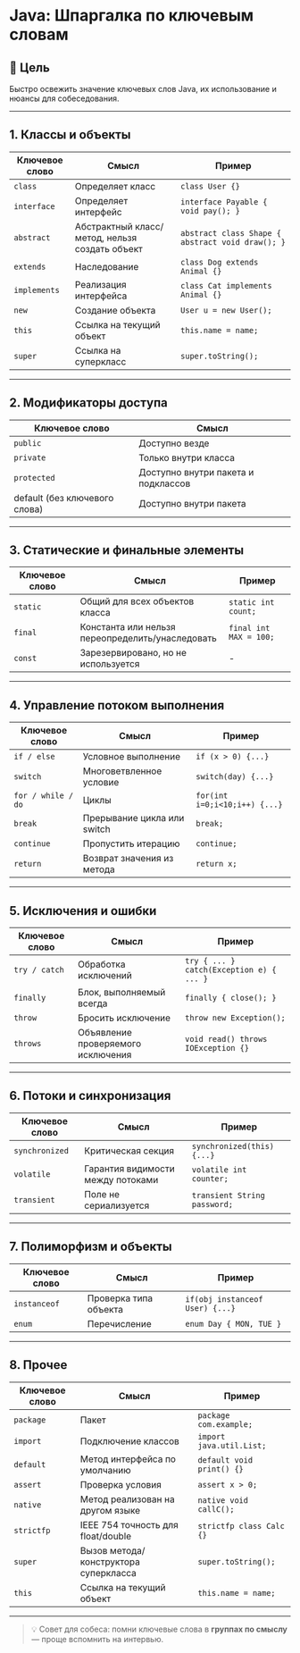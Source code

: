 
# Java: Шпаргалка по ключевым словам

## 🎯 Цель
Быстро освежить значение ключевых слов Java, их использование и нюансы для собеседования.

---

## 1. Классы и объекты

| Ключевое слово | Смысл | Пример |
|----------------|-------|--------|
| `class` | Определяет класс | `class User {}` |
| `interface` | Определяет интерфейс | `interface Payable { void pay(); }` |
| `abstract` | Абстрактный класс/метод, нельзя создать объект | `abstract class Shape { abstract void draw(); }` |
| `extends` | Наследование | `class Dog extends Animal {}` |
| `implements` | Реализация интерфейса | `class Cat implements Animal {}` |
| `new` | Создание объекта | `User u = new User();` |
| `this` | Ссылка на текущий объект | `this.name = name;` |
| `super` | Ссылка на суперкласс | `super.toString();` |

---

## 2. Модификаторы доступа

| Ключевое слово | Смысл |
|----------------|-------|
| `public` | Доступно везде |
| `private` | Только внутри класса |
| `protected` | Доступно внутри пакета и подклассов |
| default (без ключевого слова) | Доступно внутри пакета |

---

## 3. Статические и финальные элементы

| Ключевое слово | Смысл | Пример |
|----------------|-------|--------|
| `static` | Общий для всех объектов класса | `static int count;` |
| `final` | Константа или нельзя переопределить/унаследовать | `final int MAX = 100;` |
| `const` | Зарезервировано, но не используется | - |

---

## 4. Управление потоком выполнения

| Ключевое слово | Смысл | Пример |
|----------------|-------|--------|
| `if / else` | Условное выполнение | `if (x > 0) {...}` |
| `switch` | Многоветвленное условие | `switch(day) {...}` |
| `for / while / do` | Циклы | `for(int i=0;i<10;i++) {...}` |
| `break` | Прерывание цикла или switch | `break;` |
| `continue` | Пропустить итерацию | `continue;` |
| `return` | Возврат значения из метода | `return x;` |

---

## 5. Исключения и ошибки

| Ключевое слово | Смысл | Пример |
|----------------|-------|--------|
| `try / catch` | Обработка исключений | `try { ... } catch(Exception e) { ... }` |
| `finally` | Блок, выполняемый всегда | `finally { close(); }` |
| `throw` | Бросить исключение | `throw new Exception();` |
| `throws` | Объявление проверяемого исключения | `void read() throws IOException {}` |

---

## 6. Потоки и синхронизация

| Ключевое слово | Смысл | Пример |
|----------------|-------|--------|
| `synchronized` | Критическая секция | `synchronized(this) {...}` |
| `volatile` | Гарантия видимости между потоками | `volatile int counter;` |
| `transient` | Поле не сериализуется | `transient String password;` |

---

## 7. Полиморфизм и объекты

| Ключевое слово | Смысл | Пример |
|----------------|-------|--------|
| `instanceof` | Проверка типа объекта | `if(obj instanceof User) {...}` |
| `enum` | Перечисление | `enum Day { MON, TUE }` |

---

## 8. Прочее

| Ключевое слово | Смысл | Пример |
|----------------|-------|--------|
| `package` | Пакет | `package com.example;` |
| `import` | Подключение классов | `import java.util.List;` |
| `default` | Метод интерфейса по умолчанию | `default void print() {}` |
| `assert` | Проверка условия | `assert x > 0;` |
| `native` | Метод реализован на другом языке | `native void callC();` |
| `strictfp` | IEEE 754 точность для float/double | `strictfp class Calc {}` |
| `super` | Вызов метода/конструктора суперкласса | `super.toString();` |
| `this` | Ссылка на текущий объект | `this.name = name;` |

---

> 💡 Совет для собеса: помни ключевые слова в **группах по смыслу** — проще вспомнить на интервью.
